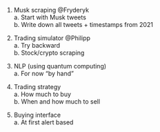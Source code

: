 1. Musk scraping @Fryderyk\
  a. Start with Musk tweets\
  b. Write down all tweets + timestamps from 2021

2. Trading simulator @Philipp\
  a. Try backward\
  b. Stock/crypto scraping
  
3. NLP (using quantum computing)\
  a. For now “by hand”

4. Trading strategy\
  a. How much to buy\
  b. When and how much to sell

5. Buying interface\
  a. At first alert based
